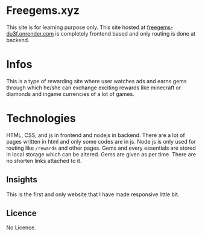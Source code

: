 # Freegems.xyz
This site is for learning purpose only. This site hosted at [freegems-du3f.onrender.com](https://freegems-du3f.onrender.com/) is completely frontend based and only routing is done at backend. 

# Infos
This is a type of rewarding site where user watches ads and earns gems through which he/she can exchange exciting rewards like minecraft or diamonds and ingame currencies of a lot of games. 

# Technologies
HTML, CSS, and js in frontend and nodejs in backend. There are a lot of pages written in html and only some codes are in js. Node js is only used for routing like ``` /rewards ``` and other pages. 
Gems and every essentials are stored in local storage which can be altered. Gems are given as per time. There are no shorten links attached to it. 

## Insights
This is the first and only website that I have made responsive little bit.

## Licence
No Licence.
